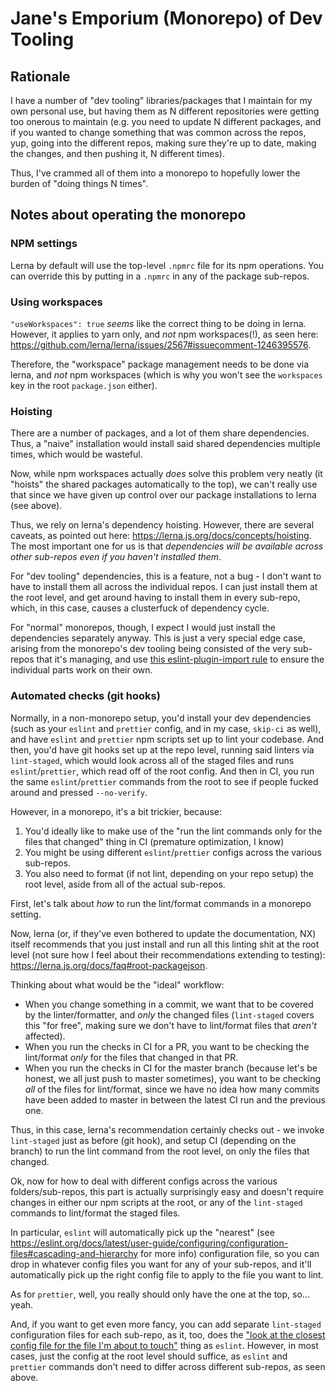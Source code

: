 # Jane's Emporium (Monorepo) of Dev Tooling

## Rationale

I have a number of "dev tooling" libraries/packages that I maintain for my own personal use, but having them as N different repositories were getting too onerous to maintain (e.g. you need to update N different packages, and if you wanted to change something that was common across the repos, yup, going into the different repos, making sure they're up to date, making the changes, and then pushing it, N different times).

Thus, I've crammed all of them into a monorepo to hopefully lower the burden of "doing things N times".

## Notes about operating the monorepo

### NPM settings

Lerna by default will use the top-level `.npmrc` file for its npm operations. You can override this by putting in a `.npmrc` in any of the package sub-repos.

### Using workspaces

`"useWorkspaces": true` _seems_ like the correct thing to be doing in lerna. However, it applies to yarn only, and _not_ npm workspaces(!), as seen here: https://github.com/lerna/lerna/issues/2567#issuecomment-1246395576.

Therefore, the "workspace" package management needs to be done via lerna, and _not_ npm workspaces (which is why you won't see the `workspaces` key in the root `package.json` either).

### Hoisting

There are a number of packages, and a lot of them share dependencies. Thus, a "naive" installation would install said shared dependencies multiple times, which would be wasteful.

Now, while npm workspaces actually _does_ solve this problem very neatly (it "hoists" the shared packages automatically to the top), we can't really use that since we have given up control over our package installations to lerna (see above).

Thus, we rely on lerna's dependency hoisting. However, there are several caveats, as pointed out here: https://lerna.js.org/docs/concepts/hoisting. The most important one for us is that _dependencies will be available across other sub-repos even if you haven't installed them_.

For "dev tooling" dependencies, this is a feature, not a bug - I don't want to have to install them all across the individual repos. I can just install them at the root level, and get around having to install them in every sub-repo, which, in this case, causes a clusterfuck of dependency cycle.

For "normal" monorepos, though, I expect I would just install the dependencies separately anyway. This is just a very special edge case, arising from the monorepo's dev tooling being consisted of the very sub-repos that it's managing, and use [this eslint-plugin-import rule](https://github.com/import-js/eslint-plugin-import/blob/main/docs/rules/no-extraneous-dependencies.md) to ensure the individual parts work on their own.

### Automated checks (git hooks)

Normally, in a non-monorepo setup, you'd install your dev dependencies (such as your `eslint` and `prettier` config, and in my case, `skip-ci` as well), and have `eslint` and `prettier` npm scripts set up to lint your codebase. And then, you'd have git hooks set up at the repo level, running said linters via `lint-staged`, which would look across all of the staged files and runs `eslint`/`prettier`, which read off of the root config. And then in CI, you run the same `eslint`/`prettier` commands from the root to see if people fucked around and pressed `--no-verify`.

However, in a monorepo, it's a bit trickier, because:

1. You'd ideally like to make use of the "run the lint commands only for the files that changed" thing in CI (premature optimization, I know)
2. You might be using different `eslint`/`prettier` configs across the various sub-repos.
3. You also need to format (if not lint, depending on your repo setup) the root level, aside from all of the actual sub-repos.

First, let's talk about _how_ to run the lint/format commands in a monorepo setting.

Now, lerna (or, if they've even bothered to update the documentation, NX) itself recommends that you just install and run all this linting shit at the root level (not sure how I feel about their recommendations extending to testing): https://lerna.js.org/docs/faq#root-packagejson.

Thinking about what would be the "ideal" workflow:

- When you change something in a commit, we want that to be covered by the linter/formatter, and _only_ the changed files (`lint-staged` covers this "for free", making sure we don't have to lint/format files that _aren't_ affected).
- When you run the checks in CI for a PR, you want to be checking the lint/format _only_ for the files that changed in that PR.
- When you run the checks in CI for the master branch (because let's be honest, we all just push to master sometimes), you want to be checking _all_ of the files for lint/format, since we have no idea how many commits have been added to master in between the latest CI run and the previous one.

Thus, in this case, lerna's recommendation certainly checks out - we invoke `lint-staged` just as before (git hook), and setup CI (depending on the branch) to run the lint command from the root level, on only the files that changed.

Ok, now for how to deal with different configs across the various folders/sub-repos, this part is actually surprisingly easy and doesn't require changes in either our npm scripts at the root, or any of the `lint-staged` commands to lint/format the staged files.

In particular, `eslint` will automatically pick up the "nearest" (see https://eslint.org/docs/latest/user-guide/configuring/configuration-files#cascading-and-hierarchy for more info) configuration file, so you can drop in whatever config files you want for any of your sub-repos, and it'll automatically pick up the right config file to apply to the file you want to lint.

As for `prettier`, well, you really should only have the one at the top, so... yeah.

And, if you want to get even more fancy, you can add separate `lint-staged` configuration files for each sub-repo, as it, too, does the ["look at the closest config file for the file I'm about to touch"](https://github.com/okonet/lint-staged#how-to-use-lint-staged-in-a-multi-package-monorepo) thing as `eslint`. However, in most cases, just the config at the root level should suffice, as `eslint` and `prettier` commands don't need to differ across different sub-repos, as seen above.

